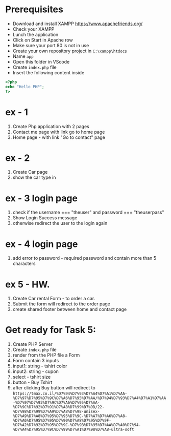 # Prerequisites
- Download and install XAMPP https://www.apachefriends.org/ 
- Check your XAMPP 
- Lunch the application 
- Click on Start in  Apache row
- Make sure your port 80 is not in use
- Create your own repository project in `C:\xampp\htdocs`
- Name `app`
- Open this folder in VScode
- Create `index.php` file
- Insert the following content inside
```php
<?php
echo "Hello PHP";
?>
```


# ex - 1
1. Create Php application with 2 pages
2. Contact me page with link go to home page
3. Home page - with link "Go to contact" page

# ex - 2 
1. Create Car page
2. show the car type in <h1>


# ex - 3 login page
1. check if the username === "theuser" and password === "theuserpass"
2. Show Login Success message
3. otherwise redirect the user to the login again

# ex - 4 login page
1. add error to password - required password and contain more than 5 characters

# ex 5 - HW.
1. Create Car rental Form - to order a car.
2. Submit the form will redirect to the order page
3. create shared footer between home and contact page


# Get ready for Task 5: 
1. Create PHP Server
2. Create `index.php` file 
3. render from the PHP file a Form
4. Form contain 3 inputs
5. input1: string - tshirt color
6. input2: string - cupon
7. select -  tshirt size 
8. button - Buy Tshirt
9. after clicking Buy button will redirect to 
`https://tmax.co.il/%D7%94%D7%93%D7%A4%D7%A1%D7%AA-%D7%97%D7%95%D7%9C%D7%A6%D7%95%D7%AA/%D7%94%D7%93%D7%A4%D7%A1%D7%AA-%D7%97%D7%95%D7%9C%D7%A6%D7%95%D7%AA-%D7%9C%D7%92%D7%91%D7%A8%D7%99%D7%9D/22-%D7%98%D7%99%D7%A9%D7%A8%D7%98-unisex-%D7%A9%D7%A8%D7%95%D7%95%D7%9C-%D7%A7%D7%A6%D7%A8-%D7%A6%D7%95%D7%95%D7%90%D7%A8%D7%95%D7%9F-%D7%A2%D7%92%D7%95%D7%9C-%D7%9B%D7%95%D7%AA%D7%A0%D7%94-%D7%A4%D7%95%D7%9C%D7%99%D7%A1%D7%98%D7%A8-ultra-soft`
